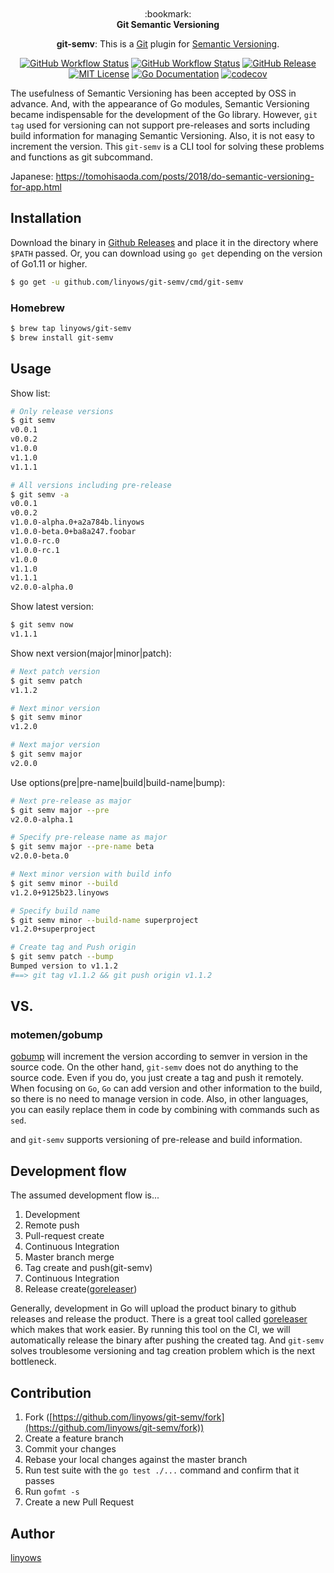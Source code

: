 <p align="center"><br><br><br><br>
:bookmark:<br>
<b>Git Semantic Versioning</b>
</p>

<p align="center">
  <strong>git-semv</strong>: This is a <a href="https://git-scm.com/">Git</a> plugin for <a href="https://semver.org/">Semantic Versioning</a>.
</p>

<p align="center">
  <a href="https://github.com/linyows/git-semv/actions/workflows/test.yml"><img alt="GitHub Workflow Status" src="https://img.shields.io/github/workflow/status/linyows/git-semv/Test?label=Test&style=for-the-badge"></a>
  <a href="https://github.com/linyows/git-semv/actions/workflows/build.yml"><img alt="GitHub Workflow Status" src="https://img.shields.io/github/workflow/status/linyows/git-semv/Build%20by%20matrix?style=for-the-badge"></a>
  <a href="https://github.com/linyows/git-semv/releases"><img src="http://img.shields.io/github/release/linyows/git-semv.svg?style=for-the-badge" alt="GitHub Release"></a>
  <a href="https://github.com/linyows/git-semv/blob/main/LICENSE"><img src="http://img.shields.io/badge/license-MIT-blue.svg?style=for-the-badge" alt="MIT License"></a>
  <a href="http://godoc.org/github.com/linyows/git-semv"><img src="http://img.shields.io/badge/go-documentation-blue.svg?style=for-the-badge" alt="Go Documentation"></a>
  <a href="https://codecov.io/gh/linyows/git-semv"> <img src="https://img.shields.io/codecov/c/github/linyows/git-semv.svg?style=for-the-badge" alt="codecov"></a>
</p>

The usefulness of Semantic Versioning has been accepted by OSS in advance.
And, with the appearance of Go modules, Semantic Versioning became indispensable for the development of the Go library.
However, `git tag` used for versioning can not support pre-releases and sorts including build information for managing Semantic Versioning.
Also, it is not easy to increment the version.
This `git-semv` is a CLI tool for solving these problems and functions as git subcommand.

Japanese: https://tomohisaoda.com/posts/2018/do-semantic-versioning-for-app.html

Installation
--

Download the binary in [Github Releases][release] and place it in the directory where `$PATH` passed.
Or, you can download using `go get` depending on the version of Go1.11 or higher.

```sh
$ go get -u github.com/linyows/git-semv/cmd/git-semv
```

### Homebrew

```sh
$ brew tap linyows/git-semv
$ brew install git-semv
```

Usage
--

Show list:

```sh
# Only release versions
$ git semv
v0.0.1
v0.0.2
v1.0.0
v1.1.0
v1.1.1

# All versions including pre-release
$ git semv -a
v0.0.1
v0.0.2
v1.0.0-alpha.0+a2a784b.linyows
v1.0.0-beta.0+ba8a247.foobar
v1.0.0-rc.0
v1.0.0-rc.1
v1.0.0
v1.1.0
v1.1.1
v2.0.0-alpha.0
```

Show latest version:

```sh
$ git semv now
v1.1.1
```

Show next version(major|minor|patch):

```sh
# Next patch version
$ git semv patch
v1.1.2

# Next minor version
$ git semv minor
v1.2.0

# Next major version
$ git semv major
v2.0.0
```

Use options(pre|pre-name|build|build-name|bump):

```sh
# Next pre-release as major
$ git semv major --pre
v2.0.0-alpha.1

# Specify pre-release name as major
$ git semv major --pre-name beta
v2.0.0-beta.0

# Next minor version with build info
$ git semv minor --build
v1.2.0+9125b23.linyows

# Specify build name
$ git semv minor --build-name superproject
v1.2.0+superproject

# Create tag and Push origin
$ git semv patch --bump
Bumped version to v1.1.2
#==> git tag v1.1.2 && git push origin v1.1.2
```

[release]: https://github.com/linyows/git-semv/releases

VS.
--

### motemen/gobump

[gobump][gobump] will increment the version according to semver in version in the source code.
On the other hand, `git-semv` does not do anything to the source code.
Even if you do, you just create a tag and push it remotely.
When focusing on `Go`, `Go` can add version and other information to the build, so there is no need to manage version in code.
Also, in other languages, you can easily replace them in code by combining with commands such as `sed`.

and `git-semv` supports versioning of pre-release and build information.

[gobump]: https://github.com/motemen/gobump

Development flow
--

The assumed development flow is...

1. Development
1. Remote push
1. Pull-request create
1. Continuous Integration
1. Master branch merge
1. Tag create and push(git-semv)
1. Continuous Integration
1. Release create([goreleaser][goreleaser])

Generally, development in Go will upload the product binary to github releases and release the product.
There is a great tool called [goreleaser][goreleaser] which makes that work easier.
By running this tool on the CI, we will automatically release the binary after pushing the created tag.
And `git-semv` solves troublesome versioning and tag creation problem which is the next bottleneck.

[goreleaser]: https://github.com/goreleaser/goreleaser

Contribution
------------

1. Fork ([https://github.com/linyows/git-semv/fork](https://github.com/linyows/git-semv/fork))
1. Create a feature branch
1. Commit your changes
1. Rebase your local changes against the master branch
1. Run test suite with the `go test ./...` command and confirm that it passes
1. Run `gofmt -s`
1. Create a new Pull Request

Author
--

[linyows](https://github.com/linyows)
